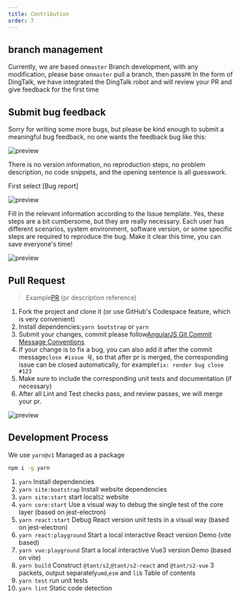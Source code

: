 ```yaml
---
title: Contribution
order: 7
---
```


## branch management

Currently, we are based on`master` Branch development, with any modification, please base on`master` pull a branch, then pass`PR` In the form of DingTalk, we have integrated the DingTalk robot and will review your PR and give feedback for the first time

## Submit bug feedback

Sorry for writing some more bugs, but please be kind enough to submit a meaningful bug feedback, no one wants the feedback bug like this:

![preview](https://gw.alipayobjects.com/zos/antfincdn/j0jUvKwT%26/dd59fe64-7108-4ad7-a544-e19d79eea890.png)

There is no version information, no reproduction steps, no problem description, no code snippets, and the opening sentence is all guesswork.

First select \[Bug report]

![preview](https://gw.alipayobjects.com/zos/antfincdn/oAnzfiVl2/9d83b3e8-b05c-4475-b736-92c45448546a.png)

Fill in the relevant information according to the Issue template. Yes, these steps are a bit cumbersome, but they are really necessary. Each user has different scenarios, system environment, software version, or some specific steps are required to reproduce the bug. Make it clear this time, you can save everyone's time!

![preview](https://gw.alipayobjects.com/zos/antfincdn/05O3p5nE5/d0d4b120-e5aa-4b51-918b-8a573f8fb794.png)

## Pull Request

> Example[PR](https://github.com/antvis/S2/pull/1652) (pr description reference)

1. Fork the project and clone it (or use GitHub's Codespace feature, which is very convenient)
2. Install dependencies:`yarn bootstrap` or `yarn`
3. Submit your changes, commit please follow[AngularJS Git Commit Message Conventions](https://docs.google.com/document/d/1QrDFcIiPjSLDn3EL15IJygNPiHORgU1_OOAqWjiDU5Y/edit#heading=h.uyo6cb12dt6w)
4. If your change is to fix a bug, you can also add it after the commit message`close #issue 号`, so that after pr is merged, the corresponding issue can be closed automatically, for example`fix: render bug close #123`
5. Make sure to include the corresponding unit tests and documentation (if necessary)
6. After all Lint and Test checks pass, and review passes, we will merge your pr.

![preview](https://gw.alipayobjects.com/zos/antfincdn/ssOxFrycD/86339514-5f9a-4101-8690-e47c97cd8af5.png)

## Development Process

We use `yarn@v1` Managed as a package

```bash
npm i -g yarn
```

1. `yarn` Install dependencies
2. `yarn site:bootstrap` Install website dependencies
3. `yarn site:start` start local`S2` website
4. `yarn core:start` Use a visual way to debug the single test of the core layer (based on jest-electron)
5. `yarn react:start` Debug React version unit tests in a visual way (based on jest-electron)
6. `yarn react:playground` Start a local interactive React version Demo (vite based)
7. `yarn vue:playground` Start a local interactive Vue3 version Demo (based on vite)
8. `yarn build` Construct `@tant/s2`,`@tant/s2-react` and `@tant/s2-vue` 3 packets, output separately`umd`,`esm` and `lib` Table of contents
9. `yarn test` run unit tests
10. `yarn lint` Static code detection
